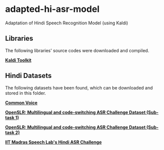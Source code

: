 # adapted-hi-asr-model
Adaptation of Hindi Speech Recognition Model (using Kaldi)

## Libraries
The following libraries' source codes were downloaded and compiled.

**[Kaldi Toolkit](https://kaldi-asr.org/doc/install.html)**

## Hindi Datasets
The following datasets have been found, which can be downloaded and stored in this folder.

**[Common Voice](https://commonvoice.mozilla.org/en/datasets)**

**[OpenSLR: Multilingual and code-switching ASR Challenge Dataset (Sub-task 1)](http://www.openslr.org/103/)**

**[OpenSLR: Multilingual and code-switching ASR Challenge Dataset (Sub-task 2)](http://www.openslr.org/104/)**

**[IIT Madras Speech Lab's Hindi ASR Challenge](https://sites.google.com/view/asr-challenge/home)**